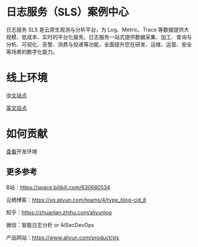 # 日志服务（SLS）案例中心
日志服务 SLS 是云原生观测与分析平台，为 Log、Metric、Trace 等数据提供大规模、低成本、实时的平台化服务。日志服务一站式提供数据采集、加工、查询与分析、可视化、告警、消费与投递等功能，全面提升您在研发、运维、运营、安全等场景的数字化能力。

# 线上环境
[中文站点](https://sls.aliyun.com/doc)

[英文站点](https://sls.aliyun.com/doc/en/)

# 如何贡献
[查看](https://github.com/aliyun-sls/sls-doc/blob/main/src/dev/env.md)开发环境

## 更多参考
B站：https://space.bilibili.com/630680534

云栖博客：https://yq.aliyun.com/teams/4/type_blog-cid_8

知乎：https://zhuanlan.zhihu.com/aliyunlog

微信：智能日志分析 or AISecDevOps

产品网站：https://www.aliyun.com/product/sls
